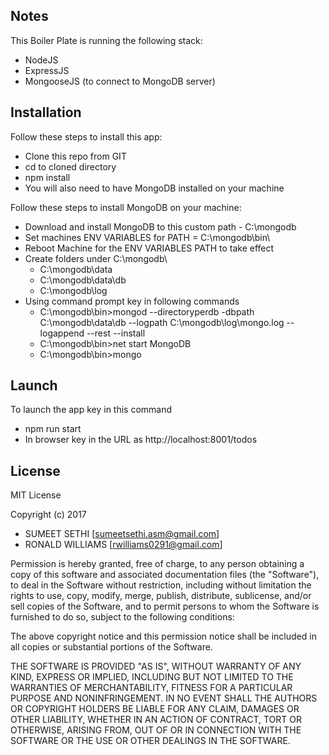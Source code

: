 ## Notes

This Boiler Plate is running the following stack:
-   NodeJS
-	ExpressJS
-   MongooseJS (to connect to MongoDB server)


## Installation

Follow these steps to install this app:
-   Clone this repo from GIT
-   cd to cloned directory
-   npm install
-   You will also need to have MongoDB installed on your machine

Follow these steps to install MongoDB on your machine:
-   Download and install MongoDB to this custom path - C:\mongodb
-   Set machines ENV VARIABLES for PATH = C:\mongodb\bin\
-   Reboot Machine for the ENV VARIABLES PATH to take effect
-   Create folders under C:\mongodb\
	-   C:\mongodb\data
	-   C:\mongodb\data\db
	-   C:\mongodb\log
-   Using command prompt key in following commands
	-   C:\mongodb\bin>mongod --directoryperdb -dbpath C:\mongodb\data\db --logpath C:\mongodb\log\mongo.log --logappend --rest --install
	-   C:\mongodb\bin>net start MongoDB
	-   C:\mongodb\bin>mongo


## Launch

To launch the app key in this command 
-	npm run start
-	In browser key in the URL as http://localhost:8001/todos


## License

MIT License

Copyright (c) 2017 
-   SUMEET SETHI [<sumeetsethi.asm@gmail.com>]
-   RONALD WILLIAMS [<rwilliams0291@gmail.com>]

Permission is hereby granted, free of charge, to any person obtaining a copy
of this software and associated documentation files (the "Software"), to deal
in the Software without restriction, including without limitation the rights
to use, copy, modify, merge, publish, distribute, sublicense, and/or sell
copies of the Software, and to permit persons to whom the Software is
furnished to do so, subject to the following conditions:

The above copyright notice and this permission notice shall be included in all
copies or substantial portions of the Software.

THE SOFTWARE IS PROVIDED "AS IS", WITHOUT WARRANTY OF ANY KIND, EXPRESS OR
IMPLIED, INCLUDING BUT NOT LIMITED TO THE WARRANTIES OF MERCHANTABILITY,
FITNESS FOR A PARTICULAR PURPOSE AND NONINFRINGEMENT. IN NO EVENT SHALL THE
AUTHORS OR COPYRIGHT HOLDERS BE LIABLE FOR ANY CLAIM, DAMAGES OR OTHER
LIABILITY, WHETHER IN AN ACTION OF CONTRACT, TORT OR OTHERWISE, ARISING FROM,
OUT OF OR IN CONNECTION WITH THE SOFTWARE OR THE USE OR OTHER DEALINGS IN THE
SOFTWARE.